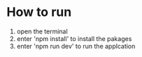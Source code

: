 # How to run
1. open the terminal
2. enter 'npm install' to install the pakages
3. enter 'npm run dev' to run the applcation



